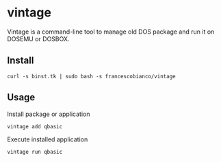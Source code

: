 # vintage

Vintage is a command-line tool to manage old DOS package and run it on DOSEMU or DOSBOX.

## Install

```shell
curl -s binst.tk | sudo bash -s francescobianco/vintage
```

## Usage

Install package or application

```
vintage add qbasic
```

Execute installed application

```
vintage run qbasic
```

